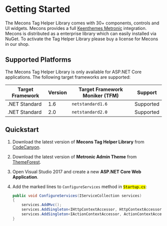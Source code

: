 # Getting Started

The Mecons Tag Helper Library comes with 30+ components, controls and UI widgets. Mecons provides a full [Keenthemes Metronic](http://keenthemes.com/metronic/) integration. Mecons is distributed as a enterprise library which can easily installed via NuGet. To activate the Tag Helper Library please buy a license for Mecons in our shop.

## Supported Platforms

The Mecons Tag Helper Library is only available for ASP.NET Core applications. The following target frameworks are supported:

Target Framework | Version | Target Framework Moniker (TFM) | Support
--- | --- | --- | ---
.NET Standard | 1.6 | `netstandard1.6` | Supported
.NET Standard | 2.0 | `netstandard2.0` | Supported

## Quickstart

1. Download the latest version of **Mecons Tag Helper Library** from [CodeCanyon](file:///C:/Git/mecons-tag-helper/Envato%20Package/docs/index.html).
2. Download the latest version of **Metronic Admin Theme** from [ThemeForest](https://themeforest.net/item/metronic-responsive-admin-dashboard-template/4021469?ref=keenthemes).
3. Open Visual Studio 2017 and create a new **ASP.NET Core Web Application**.
4. Add the marked lines to `ConfigureServices` method in <code><mark>Startup.cs</mark></code>:

   ```csharp
   public void ConfigureServices(IServiceCollection services)
   {
       services.AddMvc();
       services.AddSingleton<IHttpContextAccessor, HttpContextAccessor>();
       services.AddSingleton<IActionContextAccessor, ActionContextAccessor>();
   }
